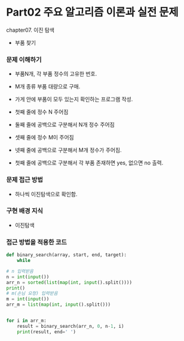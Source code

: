 # Part02 주요 알고리즘 이론과 실전 문제
chapter07. 이진 탐색
- 부품 찾기

### 문제 이해하기
- 부품N개, 각 부품 정수의 고유한 번호.
- M개 종류 부품 대량으로 구매.
- 가게 안에 부품이 모두 있는지 확인하는 프로그램 작성.


- 첫째 줄에 정수 N 주어짐
- 둘째 줄에 공백으로 구분해서 N개 정수 주어짐
- 셋째 줄에 정수 M이 주어짐
- 넷째 줄에 공백으로 구분해서 M개 정수가 주어짐.
- 첫째 줄에 공백으로 구분해서 각 부품 존재하면 yes, 없으면 no 출력.
### 문제 접근 방법
- 하나씩 이진탐색으로 확인함.

### 구현 배경 지식
- 이진탐색

### 접근 방법을 적용한 코드
```python
def binary_search(array, start, end, target):
    while 

# n 입력받음
n = int(input())
arr_n = sorted(list(map(int, input().split())))
print()
# m(손님 요청) 입력받음
m = int(input())
arr_m = list(map(int, input().split()))


for i in arr_m:
    result = binary_search(arr_n, 0, n-1, i)
    print(result, end=' ')
```
